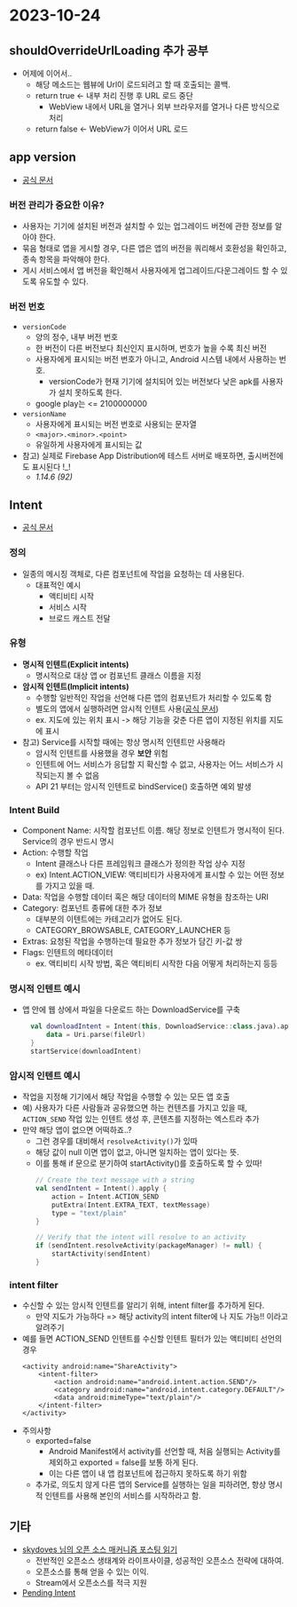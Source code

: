 # 2023-10-24

## shouldOverrideUrlLoading 추가 공부
- 어제에 이어서..
  - 해당 메소드는 웹뷰에 Url이 로드되려고 할 때 호출되는 콜백.
  - return true <- 내부 처리 진행 후 URL 로드 중단
    - WebView 내에서 URL을 열거나 외부 브라우저를 열거나 다른 방식으로 처리
  - return false <- WebView가 이어서 URL 로드
 
## app version
- [공식 문서](https://developer.android.com/studio/publish/versioning?hl=ko)
### 버전 관리가 중요한 이유?
- 사용자는 기기에 설치된 버전과 설치할 수 있는 업그레이드 버전에 관한 정보를 알아야 한다.
- 묶음 형태로 앱을 게시할 경우, 다른 앱은 앱의 버전을 쿼리해서 호환성을 확인하고, 종속 항목을 파악해야 한다.
- 게시 서비스에서 앱 버전을 확인해서 사용자에게 업그레이드/다운그레이드 할 수 있도록 유도할 수 있다.
### 버전 번호
- `versionCode`
  - 양의 정수, 내부 버전 번호
  - 한 버전이 다른 버전보다 최신인지 표시하며, 번호가 높을 수록 최신 버전
  - 사용자에게 표시되는 버전 번호가 아니고, Android 시스템 내에서 사용하는 번호.
    - versionCode가 현재 기기에 설치되어 있는 버전보다 낮은 apk를 사용자가 설치 못하도록 한다.
  - google play는 <= 2100000000
- `versionName`
  - 사용자에게 표시되는 버전 번호로 사용되는 문자열
  - `<major>.<minor>.<point>`
  - 유일하게 사용자에게 표시되는 값
- 참고) 실제로 Firebase App Distribution에 테스트 서버로 배포하면, 출시버전에도 표시된다 !_!
  - *1.14.6 (92)*

## Intent
- [공식 문서](https://developer.android.com/guide/components/intents-filters?hl=ko#Receiving)
### 정의
- 일종의 메시징 객체로, 다른 컴포넌트에 작업을 요청하는 데 사용된다.
  - 대표적인 예시
    - 액티비티 시작
    - 서비스 시작
    - 브로드 캐스트 전달
### 유형
- **명시적 인텐트(Explicit intents)**
  - 명시적으로 대상 앱 or 컴포넌트 클래스 이름을 지정
- **암시적 인텐트(Implicit intents)**
  - 수행할 일반적인 작업을 선언해 다른 앱의 컴포넌트가 처리할 수 있도록 함
  - 별도의 앱에서 실행하려면 암시적 인텐트 사용([공식 문서](https://developer.android.com/training/basics/intents/sending?hl=ko))
  - ex. 지도에 있는 위치 표시 -> 해당 기능을 갖춘 다른 앱이 지정된 위치를 지도에 표시
- 참고) Service를 시작할 때에는 항상 명시적 인텐트만 사용해라
  - 암시적 인텐트를 사용했을 경우 **보안** 위험
   - 인텐트에 어느 서비스가 응답할 지 확신할 수 없고, 사용자는 어느 서비스가 시작되는지 볼 수 없음
   - API 21 부터는 암시적 인텐트로 bindService() 호출하면 예외 발생

### Intent Build
- Component Name: 시작할 컴포넌트 이름. 해당 정보로 인텐트가 명시적이 된다. Service의 경우 반드시 명시
- Action: 수행할 작업
  - Intent 클래스나 다른 프레임워크 클래스가 정의한 작업 상수 지정
  - ex) Intent.ACTION_VIEW: 액티비티가 사용자에게 표시할 수 있는 어떤 정보를 가지고 있을 때.
- Data: 작업을 수행할 데이터 혹은 해당 데이터의 MIME 유형을 참조하는 URI
- Category: 컴포넌트 종류에 대한 추가 정보
  - 대부분의 이텐트에는 카테고리가 없어도 된다.
  - CATEGORY_BROWSABLE, CATEGORY_LAUNCHER 등 
- Extras: 요청된 작업을 수행하는데 필요한 추가 정보가 담긴 키-값 쌍
- Flags: 인텐트의 메타데이터
  - ex. 액티비티 시작 방법, 혹은 액티비티 시작한 다음 어떻게 처리하는지 등등 

### 명시적 인텐트 예시
- 앱 안에 웹 상에서 파일을 다운로드 하는 DownloadService를 구축
  ```kotlin
    val downloadIntent = Intent(this, DownloadService::class.java).apply {
        data = Uri.parse(fileUrl)
    }
    startService(downloadIntent)
  ```

### 암시적 인텐트 예시
- 작업을 지정해 기기에서 해당 작업을 수행할 수 있는 모든 앱 호출
- 예) 사용자가 다른 사람들과 공유했으면 하는 컨텐츠를 가지고 있을 때, `ACTION_SEND` 작업 있는 인텐트 생성 후, 콘텐츠를 지정하는 엑스트라 추가
- 만약 해당 앱이 없으면 어떡하죠..?
  - 그런 경우를 대비해서 `resolveActivity()`가 있따
  - 해당 값이 null 이면 앱이 없고, 아니면 일치하는 앱이 있다는 뜻.
  - 이를 통해 if 문으로 분기하여 startActivity()를 호출하도록 할 수 있따!
    ``` kotlin
    // Create the text message with a string
    val sendIntent = Intent().apply {
        action = Intent.ACTION_SEND
        putExtra(Intent.EXTRA_TEXT, textMessage)
        type = "text/plain"
    }
    
    // Verify that the intent will resolve to an activity
    if (sendIntent.resolveActivity(packageManager) != null) {
        startActivity(sendIntent)
    }
    ```
### intent filter
- 수신할 수 있는 암시적 인텐트를 알리기 위해, intent filter를 추가하게 된다.
  - 만약 지도가 가능하다 => 해당 activity의 intent filter에 나 지도 가능!! 이라고 알려주기
- 예를 들면 ACTION_SEND 인텐트를 수신할 인텐트 필터가 있는 액티비티 선언의 경우
  ```
  <activity android:name="ShareActivity">
      <intent-filter>
          <action android:name="android.intent.action.SEND"/>
          <category android:name="android.intent.category.DEFAULT"/>
          <data android:mimeType="text/plain"/>
      </intent-filter>
  </activity>
  ```
- 주의사항
  - exported=false
    - Android Manifest에서 activity를 선언할 때, 처음 실행되는 Activity를 제외하고 exported = false를 보통 하게 된다.
    - 이는 다른 앱이 내 앱 컴포넌트에 접근하지 못하도록 하기 위함
  - 추가로, 의도치 않게 다른 앱의 Service를 실행하는 일을 피하려면, 항상 명시적 인텐트를 사용해 본인의 서비스를 시작하라고 함.

## 기타
- [skydoves 님의 오픈 소스 매커니즘 포스팅 읽기](https://velog.io/@skydoves/open-source-machenism)
  - 전반적인 오픈소스 생태계와 라이프사이클, 성공적인 오픈소스 전략에 대하여.
  - 오픈소스를 통해 얻을 수 있는 이익.
  - Stream에서 오픈소스를 적극 지원
- [Pending Intent](https://developer.android.com/guide/components/intents-filters?hl=ko#PendingIntent)
